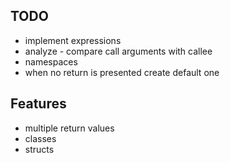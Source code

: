 ## TODO
* implement expressions
* analyze - compare call arguments with callee
* namespaces
* when no return is presented create default one

## Features 
* multiple return values
* classes
* structs
